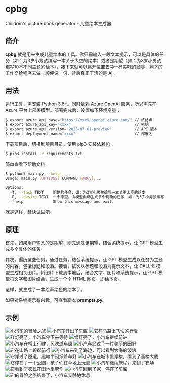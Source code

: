 # cpbg
Children's picture book generator - 儿童绘本生成器

## 简介

**cpbg** 就是用来生成儿童绘本的工具。你只需输入一段文本提示，可以是具体的任务（如：为3岁小男孩编写一本关于太空的绘本）或者是期望（如：为3岁小男孩编写10本不同主题的绘本），接下来就可以离开位置去冲一杯美味的咖啡，剩下的工作交给程序去做。顺便说一句，背后真正干活的是 AI。

## 用法

运行工具，需安装 Python 3.6+。同时依赖 Azure OpenAI 服务，所以需先在 Azure 平台上部署模型。部署完成后，设置如下环境变量：

```bash
$ export azure_api_base="https://xxxx.openai.azure.com/" // 终结点
$ export azure_api_key="xxxx"                            // 密钥
$ export azure_api_version="2023-07-01-preview"          // API 版本
$ export deployment_name="xxxx"                          // 部署名
```

下载项目后，切换到项目目录。使用 pip3 安装依赖包：

```bash
$ pip3 install -r requirements.txt
```

简单查看下帮助文档

```bash
$ python3 main.py --help
Usage: main.py [OPTIONS] COMMAND [ARGS]...

Options:
  -T, --task TEXT    明确的任务，如：为3岁小男孩编写一本关于太空的绘本
  -D, --desire TEXT  一个愿望，由模型自动生成多个明确的任务，如：为3岁小男孩编写10本不同主题的绘本
  --help             Show this message and exit.
```

就是这样，赶快试试吧。

## 原理

首先，如果用户输入的是期望，则先通过该期望，结合系统提示，让 GPT 模型生成多个具体的任务。

其次，遍历这些任务。通过任务，结合系统提示，让 GPT 模型生成以任务为主题的内容，包括标题和段落。接着，依次以标题和段落为提示文本，让 DALL-E 模型生成相关图片。将图片下载到本地后，结合文字、图片和系统提示，让 GPT 模型将文字和图片结合，生成一个个 HTML 网页，即绘本页。

这样，就生成了一本绘声绘色的绘本了。

如果对系统提示有兴趣，可查看脚本 **prompts.py**。

## 示例

![小汽车的冒险之旅](/demo/01.png "小汽车的冒险之旅")
![小汽车开出了车库](/demo/02.png "小汽车开出了车库")
![它在马路上飞快的行驶](/demo/03.png "它在马路上飞快的行驶")
![红灯亮了，小汽车停下来等待](/demo/04.png "红灯亮了，小汽车停下来等待")
![绿灯亮了，小汽车继续前进](/demo/05.png "绿灯亮了，小汽车继续前进")
![小汽车在桥上行驶，风吹过车窗](/demo/06.png "小汽车在桥上行驶，风吹过车窗")
![小汽车经过了一片美丽的田野](/demo/07.png "小汽车经过了一片美丽的田野")
![它在山路上蜿蜒前行](/demo/08.png "它在山路上蜿蜒前行")
![小汽车来到了海边，可以看到大海的波浪](/demo/09.png "小汽车来到了海边，可以看到大海的波浪")
![它穿过了隧道，黑暗中闪烁着车灯](/demo/10.png "它穿过了隧道，黑暗中闪烁着车灯")
![小汽车在城市里穿梭，看到了高楼大厦](/demo/11.png "小汽车在城市里穿梭，看到了高楼大厦")
![它停在了一个公园，孩子们在草地上玩耍](/demo/12.png "它停在了一个公园，孩子们在草地上玩耍")
![小汽车继续旅程，来到了农场](/demo/13.png "小汽车继续旅程，来到了农场")
![它看到了农民在田地里劳作](/demo/14.png "它看到了农民在田地里劳作")
![小汽车回到了家，停在了车库](/demo/15.png "小汽车回到了家，停在了车库")
![它的冒险之旅结束了，小汽车安静地休息](/demo/16.png "它的冒险之旅结束了，小汽车安静地休息")
